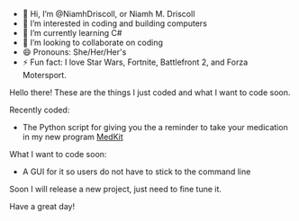 
- 👋 Hi, I’m @NiamhDriscoll, or Niamh M. Driscoll
- 👀 I’m interested in coding and building computers
- 🌱 I’m currently learning C#
- 💞️ I’m looking to collaborate on coding
- 😄 Pronouns: She/Her/Her's
- ⚡ Fun fact: I love Star Wars, Fortnite, Battlefront 2, and Forza Motersport.


Hello there! These are the things I just coded and what I want to code soon.

Recently coded: 
- The Python script for giving you the a reminder to take your medication in my new program [MedKit](https://github.com/NiamhDriscoll/MedKit)

What I want to code soon:
- A GUI for it so users do not have to stick to the command line

Soon I will release a new project, just need to fine tune it.

Have a great day!


<!---
NiamhDriscoll/NiamhDriscoll is a ✨ special ✨ repository because its `README.md` (this file) appears on your GitHub profile.
You can click the Preview link to take a look at your changes.
--->
